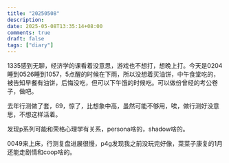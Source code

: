 ```yaml
---
title: "20250508"
description: 
date: 2025-05-08T13:35:14+08:00
comments: true
draft: false
tags: ["diary"]
---
```

1335感到无聊，经济学的课看着没意思，游戏也不想打，想晚上打。今天是0204睡到0526睡到1057，5点醒的时候在下雨，所以没想着买油饼，中午食堂吃的，被告知早餐有油饼，后悔没吃，但可以下午饿的时候吃。可以做份曾经的考公卷子，做吧。

去年行测做了套，69，惊了，比想象中高，虽然可能不够用，唉，做行测好没意思，不想这样活着。

发现p系列可能和荣格心理学有关系，persona啥的，shadow啥的。

0049来上床，行测复盘进展很慢，p4g发现我之前没玩完好像，菜菜子康复的1月还能走剧情和coop啥的。